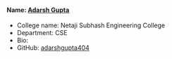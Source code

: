 #### Name: [Adarsh Gupta](https://github.com/adarshgupta404)
- College name: Netaji Subhash Engineering College
- Department: CSE
- Bio: 
- GitHub: [adarshgupta404](https://github.com/adarshgupta404)